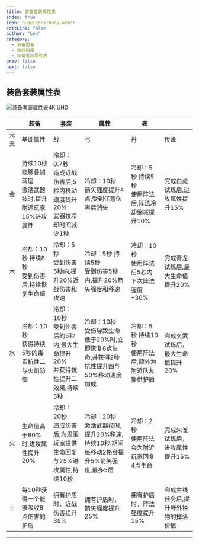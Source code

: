 ```yaml
---
title: 装备套装属性表
index: true
icon: hugeicons:body-armor
editLink: false
author: "Len"
category:
  - 装备图鉴
  - 游戏指南
  - 装备套装属性表
prev: false
next: false
---
```


## 装备套装属性表

![装备套装属性表4K UHD](https://s21.ax1x.com/2024/12/27/pAvruzn.png)

|      | 装备                                                         | 套装                                                         | 属性                                                         | 表                                                       |                                       |
| ---- | ------------------------------------------------------------ | ------------------------------------------------------------ | ------------------------------------------------------------ | -------------------------------------------------------- | ------------------------------------- |
| 元素 | 基础属性                                                     | 战                                                           | 弓                                                           | 丹                                                       | 传说                                  |
| 金   | 持续10秒 能够叠加两层<br/>激活武器技时,提升附近玩家15%进攻属性 | 冷却：0.7秒<br/>造成近战伤害后,5秒内移动速度提升20%<br/>武器技冷却时间减少1秒 | 冷却：10秒<br/>箭矢强度提升4点,受到任意伤害后消失            | 冷却：5秒 持续5秒<br/>使用阵法后,阵法冷却缩减提升10%     | 完成白虎试炼后,进攻属性提升15%        |
| 木   | 冷却：10秒 持续8秒<br/>受到伤害后,持续恢复生命值             | 冷却：5秒<br/>受到伤害5秒内,提升20%近战伤害和攻速            | 冷却：5秒 持续5秒<br/>受到伤害5秒内,提升20%箭矢强度和移速    | 冷却：10秒<br/>使用阵法后5秒内下次阵法强度+30%           | 完成青龙试炼后,最大生命值提升20%      |
| 水   | 冷却：10秒<br/>获得持续5秒的毒素抗性二与火焰防御             | 冷却：10秒<br/>受到伤害后的5秒内,最大生命提升20%<br/>并获得抗性提升二效果,持续5秒 | 冷却：10秒<br/>受伤导致生命低于20%时,立即恢复8点生命,并获得2秒抗性提升四与50%移动速度加成 | 冷却：5秒 持续10秒<br/>使用阵法后,额外为附近队友提供护盾 | 完成玄武试炼后，最大生命值提升20%     |
| 火   | 生命值高于80%时,进攻属性提升20%                              | 冷却：20秒<br/>造成伤害后,为周围玩家提供生命回复<br/>与25%进攻属性,持续10秒 | 冷却：20秒<br/>激活武器技时,提升20%移速,持续10秒.期间每移动2格会提升5%箭矢强度,最多5层 | 冷却：2秒<br/>使用阵法会为附近玩家回复4点生命            | 完成朱雀试炼后，进攻属性提升15%       |
| 土   | 每10秒获得一个能够吸收8点伤害的护盾                          | 拥有护盾时，近战伤害提升35%                                  | 拥有护盾时，箭矢强度提升25%                                  | 拥有护盾时，阵法强度提升15%                              | 完成主线任务后,提升野外怪物的掉落价值 |

------

